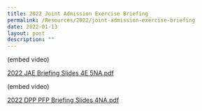 ```yaml
---
title: 2022 Joint Admission Exercise Briefing
permalink: /Resources/2022/joint-admission-exercise-briefing
date: 2022-01-13
layout: post
description: ""
---
```

(embed video)

[2022 JAE Briefing Slides 4E 5NA.pdf](/files/2022%20JAE%20Briefing%20Slides%204E%205NA.pdf)


(embed video)

 
[2022 DPP PFP Briefing Slides 4NA.pdf](/files/2022%20DPP%20%20PFP%20Briefing%20Slides%204NA.pdf)